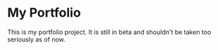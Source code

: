 # My Portfolio

This is my portfolio project. It is still in beta and shouldn't be taken too seriously as of now.